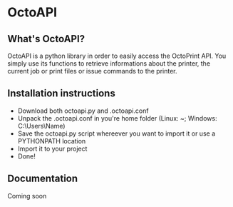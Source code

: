 # OctoAPI
## What's OctoAPI?
OctoAPI is a python library in order to easily access the OctoPrint API. You simply use its functions to retrieve informations about the printer, the current job or print files or issue commands to the printer.

## Installation instructions
- Download both octoapi.py and .octoapi.conf
- Unpack the .octoapi.conf in you're home folder (Linux: ~; Windows: C:\Users\Name)
- Save the octoapi.py script whereever you want to import it or use a PYTHONPATH location
- Import it to your project
- Done!

## Documentation
Coming soon
